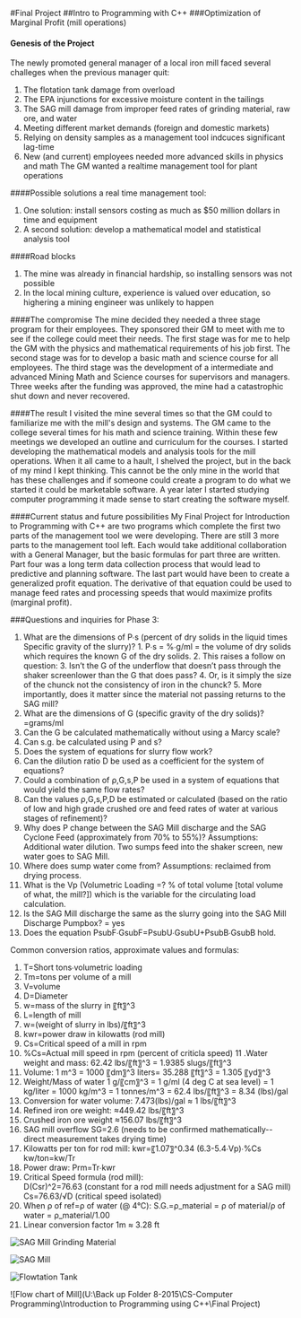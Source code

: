 #Final Project 
##Intro to Programming with C++
###Optimization of Marginal Profit (mill operations)
#### Genesis of the Project
The newly promoted general manager of a local iron mill faced several challeges when the previous manager quit:
  1. The flotation tank damage from overload
  2. The EPA injunctions for excessive moisture content in the tailings
  3. The SAG mill damage from improper feed rates of grinding material, raw ore, and water
  4. Meeting different market demands (foreign and domestic markets)
  5. Relying on density samples as a management tool indcuces significant lag-time 
  6. New (and current) employees needed more advanced skills in physics and math
The GM wanted a realtime management tool for plant operations

####Possible solutions a real time management tool:  
  1. One solution: install sensors costing as much as $50 million dollars in time and equipment
  2. A second solution: develop a mathematical model and statistical analysis tool

####Road blocks
  1. The mine was already in financial hardship, so installing sensors was not possible
  2. In the local mining culture, experience is valued over education, so highering a mining engineer was unlikely to happen
  
####The compromise
The mine decided they needed a three stage program for their employees. They sponsored their GM to meet with me to see if the college could meet their needs. The first stage was for me to help the GM with the physics and mathematical requirements of his job first. The second stage was for to develop a basic math and science course for all employees. The third stage was the development of a intermediate and advanced Mining Math and Science courses for supervisors and managers. Three weeks after the funding was approved, the mine had a catastrophic shut down and never recovered.

####The result
I visited the mine several times so that the GM could to familiarize me with the mill's design and systems. The GM came to the college several times for his math and science training. Within these few meetings we developed an outline and curriculum for the courses. I started developing the mathematical models and analysis tools for the mill operations. When it all came to a hault, I shelved the project, but in the back of my mind I kept thinking. This cannot be the only mine in the world that has these challenges and if someone could create a program to do what we started it could be marketable software. A year later I started studying computer programming it made sense to start creating the software myself.

####Current status and future possibilities
My Final Project for Introduction to Programming with C++ are two programs which complete the first two parts of the management tool we were developing. There are still 3 more parts to the management tool left. Each would take additional collaboration with a General Manager, but the basic formulas for part three are written. Part four was a long term data collection process that would lead to predictive and planning software. The last part would have been to create a generalized profit equation. The derivative of that equation could be used to manage feed rates and processing speeds that would maximize profits (marginal profit).

###Questions and inquiries for Phase 3: 
  1. What are the dimensions of P∙s  (percent of dry solids in the liquid times Specific gravity of the slurry)?
   	1. P∙s = %∙g/ml =  the volume of dry solids which requires the known G of the dry solids.
  	2. This raises a follow on question: 
  	3. Isn’t the G of the underflow that doesn’t pass through the shaker screenlower than the G that does pass? 
  	4. Or, is it simply the size of the chunck not the consistency of iron in the chunck?
  	5. More importantly, does it matter since the material not passing returns to the SAG mill?
  2. What are the dimensions of G (specific gravity of the dry solids)?
  	=grams/ml
  3. Can the G be calculated mathematically without using a Marcy scale?
  4. Can s.g. be calculated using P and s?
  5. Does the system of equations for slurry flow work? 
  6. Can the dilution ratio D be used as a coefficient for the system of equations?
  7. Could a combination of ρ,G,s,P be used in a system of equations that would yield the same flow rates?
  8. Can the values ρ,G,s,P,D be estimated or calculated (based on the ratio of low and high grade crushed ore and feed rates  of water at various stages of refinement)?
  9. Why does P change between the SAG Mill discharge and the SAG Cyclone Feed (approximately from 70% to 55%)?
  	Assumptions: Additional water dilution. Two sumps feed into the shaker screen, new water goes to SAG Mill.
  10. Where does sump water come from?
  	Assumptions: reclaimed from drying process.
  11. What is the Vp (Volumetric Loading =? % of total volume [total volume of what, the mill?]) which is the variable for the circulating load calculation.
  12. Is the SAG Mill discharge the same as the slurry going into the SAG Mill Discharge Pumpbox?
  	= yes
  14. Does the equation  PsubF∙GsubF=PsubU∙GsubU+PsubB∙GsubB hold.
  
  Common conversion ratios, approximate values and formulas:
  1. T=Short tons∙volumetric loading
  2. Tm=tons per volume of a mill
  3. V=volume   
  4. D=Diameter
  5. w=mass of the slurry in 〖ft〗^3  
  6. L=length of mill  
  7.  w=(weight of slurry in lbs)/〖ft〗^3 
  8. kwr=power draw in kilowatts (rod mill)
  9. Cs=Critical speed of a mill in rpm
  10. %Cs=Actual mill speed in rpm (percent of criticla speed)
  11 .Water weight and mass: 	62.42 lbs/〖ft〗^3 = 1.9385 slugs/〖ft〗^3 
  12. Volume: 1 m^3  = 1000 〖dm〗^3 liters= 35.288 〖ft〗^3  = 1.305 〖yd〗^3
  13. Weight/Mass of water 1 g/〖cm〗^3 = 1  g/ml (4 deg C at sea level)
  								  = 1 kg/liter 
                                    = 1000 kg/m^3 = 1 tonnes/m^3 
                                    = 62.4 lbs/〖ft〗^3 
                                    = 8.34 (lbs)/gal
  14. Conversion for water volume: 	7.473(lbs)/gal ≈ 1 lbs/〖ft〗^3   
  15. Refined iron ore weight:		≈449.42 lbs/〖ft〗^3
  16. Crushed iron ore weight	≈156.07 lbs/〖ft〗^3
  17. SAG mill overflow		SG=2.6 (needs to be confirmed mathematically--direct measurement takes drying time)
  18. Kilowatts per ton for rod mill:   	kwr=〖1.07〗^0.34 (6.3-5.4∙Vp)∙%Cs kw/ton=kw/Tr
  19. Power draw:  			Prm=Tr∙kwr 
  20. Critical Speed formula (rod mill):	
  				D(Csr)^2=76.63 (constant for a rod mill needs adjustment for a SAG mill)  
  				Cs=76.63/√D (critical speed isolated)
  21. When ρ of ref=ρ of water (@ 4°C): 	S.G.=ρ_material = ρ of material/ρ of water = ρ_material/1.00 
  22. Linear conversion factor		1m ≈ 3.28 ft


![SAG Mill Grinding Material](https://encrypted-tbn2.gstatic.com/images?q=tbn:ANd9GcQfh6zXYG7pJECsth2DVx44SImR4RPQfwTYwUqaSniz3nDAq6Xssw)

![SAG Mill](http://photos.newswire.ca/images/download/20140206_C7934_PHOTO_EN_36350.jpg)

![Flowtation Tank](http://cadillapp.com/assets/templates/1410898792/b34d27579fac962dd7ab8083f8e61f031376c555.jpg)

![Flow chart of Mill](U:\Back up Folder 8-2015\CS-Computer Programming\Introduction to Programming using C++\Final Project)



